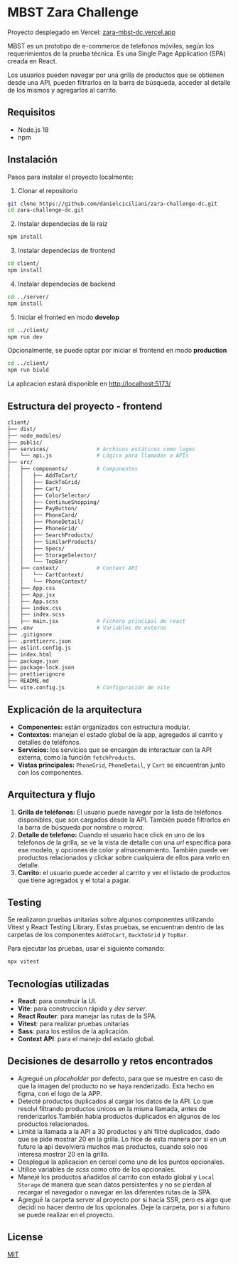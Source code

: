 # MBST Zara Challenge

Proyecto desplegado en Vercel: [zara-mbst-dc.vercel.app](https://zara-mbst-dc.vercel.app/)

MBST es un prototipo de e-commerce de telefonos móviles, según los requerimientos de la prueba técnica. Es una Single Page Application (SPA) creada en React.

Los usuarios pueden navegar por una grilla de productos que se obtienen desde una API, pueden filtrarlos en la barra de búsqueda, acceder al detalle de los mismos y agregarlos al carrito.

## Requisitos

- Node.js 18
- npm

## Instalación
Pasos para instalar el proyecto localmente:

1. Clonar el repositorio

```bash
git clone https://github.com/danielciciliani/zara-challenge-dc.git
cd zara-challenge-dc.git

```
2. Instalar dependecias de la raiz
```bash
npm install

```

3. Instalar dependecias de frontend
```bash
cd client/
npm install

```

4. Instalar dependecias de backend
```bash
cd ../server/
npm install

```

5. Iniciar el fronted en modo **develop**
```bash
cd ../client/
npm run dev

```

Opcionalmente, se puede optar por iniciar el frontend en modo **production**

```bash
cd ../client/
npm run biuld
```

La aplicacion estará disponible en [http://localhost:5173/](http://localhost:5173/)

## Estructura del proyecto - frontend

```bash
client/
├── dist/                   
├── node_modules/           
├── public/                 
├── services/               # Archivos estáticos como logos
│   └── api.js              # Lógica para llamadas a APIs
├── src/
│   ├── components/         # Componentes
│   │   ├── AddToCart/
│   │   ├── BackToGrid/
│   │   ├── Cart/
│   │   ├── ColorSelector/
│   │   ├── ContinueShopping/
│   │   ├── PayButton/
│   │   ├── PhoneCard/
│   │   ├── PhoneDetail/
│   │   ├── PhoneGrid/
│   │   ├── SearchProducts/
│   │   ├── SimilarProducts/
│   │   ├── Specs/
│   │   ├── StorageSelector/
│   │   └── TopBar/
│   ├── context/            # Context API
│   │   └── CartContext/
│   │   └── PhoneContext/
│   ├── App.css
│   ├── App.jsx
│   ├── App.scss
│   ├── index.css
│   ├── index.scss
│   ├── main.jsx            # Fichero principal de react
├── .env                    # Variables de entorno
├── .gitignore
├── .prettierrc.json
├── eslint.config.js
├── index.html              
├── package.json
├── package-lock.json
├── prettierignore
├── README.md
└── vite.config.js          # Configuración de vite

```

## Explicación de la arquitectura

- **Componentes:** están organizados con estructura modular.
- **Contextos:** manejan el estado global de la app, agregados al carrito y detalles de teléfonos.
- **Servicios:** los servicios que se encargan de interactuar con la API externa, como la función `fetchProducts`.
- **Vistas principales:** `PhoneGrid`, `PhoneDetail`, y `Cart` se encuentran junto con los componentes.

## Arquitectura y flujo
1. **Grilla de teléfonos:** El usuario puede navegar por la lista de teléfonos disponibles, que son cargados desde la API. También puede filtrarlos en la barra de búsqueda por *nombre* o *marca.*
2. **Detalle de telefono:** Cuando el usuario hace click en uno de los telefonos de la grilla, se ve la vista de detalle con una *url* específica para ese modelo, y opciones de color y almacenamiento. También puede ver productos relacionados y clickar sobre cualquiera de ellos para verlo en detalle.
3. **Carrito:** el usuario puede acceder al carrito y ver el listado de productos que tiene agregados y el total a pagar.

## Testing
Se realizaron pruebas unitarias sobre algunos componentes utilizando Vitest y React Testing Library.
Estas pruebas, se encuentran dentro de las carpetas de los componentes `AddToCart`, `BackToGrid` y `TopBar`.

Para ejecutar las pruebas, usar el siguiente comando:
```bash
npx vitest
```

## Tecnologías utilizadas
- **React**: para construir la UI.
- **Vite**: para construccion rápida y *dev server*.
- **React Router**: para manejar las rutas de la SPA.
- **Vitest**: para realizar pruebas unitarias
- **Sass**: para los estilos de la aplicación.
- **Context API**: para el manejo del estado global.

## Decisiones de desarrollo y retos encontrados
- Agregué un *placeholder* por defecto, para que se muestre en caso de que la imagen del producto no se haya renderizado. Esta hecho en figma, con el logo de la APP.
- Detecté productos duplicados al cargar los datos de la API. Lo que resolvi filtrando productos únicos en la misma llamada, antes de renderizarlos.También había productos duplicados en algunos de los productos relacionados.
- Limité la llamada a la API a 30 productos y ahí filtré duplicados, dado que se pide mostrar 20 en la grilla. Lo hice de esta manera por si en un futuro la api devolviera muchos mas productos, cuando solo nos interesa mostrar 20 en la grilla.
- Desplegué la aplicacion en cercel como uno de los puntos opcionales.
- Utilice variables de *scss* como otro de los opcionales.
- Manejé los productos añadidos al carrito con estado global y `Local Storage` de manera que sean datos persistentes y no se pierdan al recargar el navegador o navegar en las diferentes rutas de la SPA.
- Agregué la carpeta server al proyecto por si hacía SSR, pero es algo que decidí no hacer dentro de los opcionales. Deje la carpeta, por si a futuro se puede realizar en el proyecto. 

## License

[MIT](https://choosealicense.com/licenses/mit/)